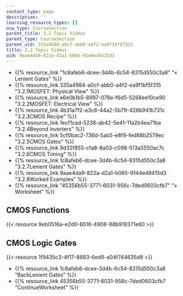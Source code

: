 ```yaml
---
content_type: page
description: ''
learning_resource_types: []
ocw_type: CourseSection
parent_title: 3.2 Topic Videos
parent_type: CourseSection
parent_uid: 335a4984-a0cf-abb0-a4f2-ea9f1bf5f315
title: 3.2 Topic Videos
uid: 9aae4da9-822a-d2a1-b065-9144ed9415d3
---
```


*   {{% resource_link "1c8afeb6-dcee-3d4b-6c54-8315d550c3a8" "« Lenient Gates" %}}
*   {{% resource_link 335a4984-a0cf-abb0-a4f2-ea9f1bf5f315 "3.2.1MOSFET: Physical View" %}}
*   {{% resource_link e6e0b1b5-8997-078e-f6d5-5268ee10ce90 "3.2.2MOSFET: Electrical View" %}}
*   {{% resource_link 4b31a7f2-a3c8-44a2-5b79-428b941b731c "3.2.3CMOS Recipe" %}}
*   {{% resource_link 1ecf1cad-5238-ab42-5e41-11a2b4ea71ba "3.2.4Beyond Inverters" %}}
*   {{% resource_link 5cf0bac2-736d-5ab5-e8f9-fed88b2579ec "3.2.5CMOS Gates" %}}
*   {{% resource_link 9d32f855-cfa8-8a03-c098-513a5550ac7c "3.2.6CMOS Timing" %}}
*   {{% resource_link 1c8afeb6-dcee-3d4b-6c54-8315d550c3a8 "3.2.7Lenient Gates" %}}
*   {{% resource_link 9aae4da9-822a-d2a1-b065-9144ed9415d3 "3.2.8Worked Examples" %}}
*   {{% resource_link "45356b55-3771-6031-956c-7ded0603cfb7" "» Worksheet" %}}

CMOS Functions
--------------

{{< resource 9eb0516a-e2d0-6516-4908-88b919371e60 >}}

CMOS Logic Gates
----------------

{{< resource 1f9435c3-4f17-8883-6ed9-a04f744635d8 >}}

*   {{% resource_link 1c8afeb6-dcee-3d4b-6c54-8315d550c3a8 "BackLenient Gates" %}}
*   {{% resource_link 45356b55-3771-6031-956c-7ded0603cfb7 "ContinueWorksheet" %}}